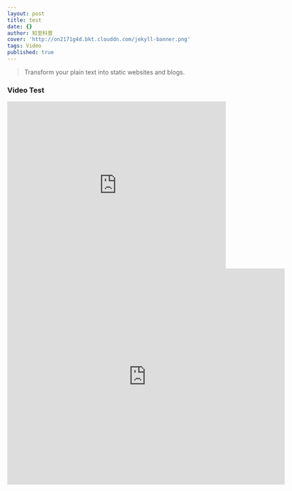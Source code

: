 ```yaml
---
layout: post
title: test
date: {}
author: 知至科普
cover: 'http://on2171g4d.bkt.clouddn.com/jekyll-banner.png'
tags: Video
published: true
---
```


> Transform your plain text into static websites and blogs.


### Video Test

<iframe type="text/html" width="100%" height="385" src="http://v.youku.com/v_show/id_XMjcyNzg0MDQwMA==.html" frameborder="0"></iframe>

<iframe frameborder="0" width="640" height="498" src="https://v.qq.com/iframe/player.html?vid=l05402oxh6j&tiny=0&auto=0" allowfullscreen></iframe>
